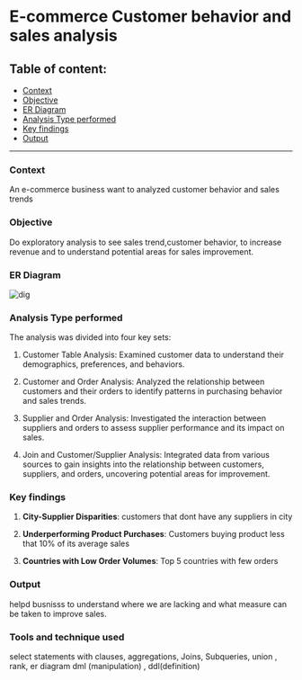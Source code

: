 # E-commerce Customer behavior and sales analysis

## Table of content:
- [Context](#context)
- [Objective](#objective)
- [ER Diagram](#er-diagram)
- [Analysis Type performed](#analysis-type-performed)
- [Key findings](#key-findings)
- [Output](#output)
---
### Context
An e-commerce business want to analyzed customer behavior and sales trends 

### Objective
Do exploratory analysis to see sales trend,customer behavior, to increase revenue and to understand potential areas for sales improvement.

### ER Diagram 
![dig](https://github.com/SameerDhumal/SQL_Project/assets/145559776/9c1b9cb7-8344-472b-9713-298a5f3ecf67)


### Analysis Type performed 

The analysis was divided into four key sets:

1) Customer Table Analysis: Examined customer data to understand their demographics, preferences, and behaviors.
  
2) Customer and Order Analysis: Analyzed the relationship between customers and their orders to identify patterns in purchasing behavior and sales trends.

3) Supplier and Order Analysis: Investigated the interaction between suppliers and orders to assess supplier performance and its impact on sales.

4) Join and Customer/Supplier Analysis: Integrated data from various sources to gain insights into the relationship between customers, suppliers, and orders, uncovering potential areas for improvement.

### Key findings 

1. **City-Supplier Disparities**: customers that dont have any suppliers in city

2. **Underperforming Product Purchases**: Customers buying product less that 10% of its average sales 

3. **Countries with Low Order Volumes**: Top 5 countries with few orders 



### Output
helpd busnisss to understand where we are lacking and what measure can be taken to improve sales.

### Tools and technique used 
select statements with clauses, aggregations, Joins, Subqueries, union , rank,  er diagram dml (manipulation) , ddl(definition) 







